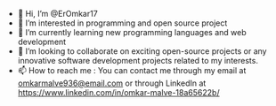 - 👋 Hi, I’m @ErOmkar17
- 👀 I’m interested in programming and open source project
- 🌱 I’m currently learning new programming languages and web development
- 💞️ I’m looking to collaborate on exciting open-source projects or any innovative software development projects related to my interests.
- 📫 How to reach me : You can contact me through my email at omkarmalve936@email.com or through LinkedIn at https://www.linkedin.com/in/omkar-malve-18a65622b/

<!---
ErOmkar17/ErOmkar17 is a ✨ special ✨ repository because its `README.md` (this file) appears on your GitHub profile.
You can click the Preview link to take a look at your changes.
--->
